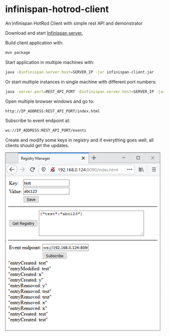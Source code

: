 # infinispan-hotrod-client
An Infinispan HotRod Client with simple rest API and demonstrator

Download and start [Infinispan server.](https://infinispan.org/download/)

Build client application with:
```bash
mvn package
```

Start application in multiple machines with:
```bash
java -Dinfinispan.server.host=SERVER_IP -jar infinispan-client.jar
```

Or start multiple instances in single machine with different port numbers:
```bash
java -server.port=REST_API_PORT -Dinfinispan.server.host=SERVER_IP -jar infinispan-client.jar
```

Open multiple browser windows and go to:
```bash
http://IP_ADDRESS:REST_API_PORT/index.html
```

Subscribe to event endpoint at:
```bash
ws://IP_ADDRESS:REST_API_PORT/events
```

Create and modify some keys in registry and if everything goes well, all clients should get the updates.

![Demo Page](demo.png)